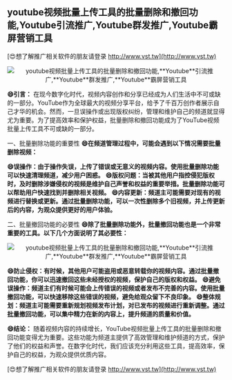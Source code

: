 ## **youtube视频批量上传工具的批量删除和撤回功能,**Youtube**引流推广,**Youtube**群发推广,**Youtube**霸屏营销工具**

[😍想了解推广相关软件的朋友请登录 http://www.vst.tw](http://www.vst.tw)

 <center><img src="https://vst.tw/MP4/tuiguang/png/6.png" alt="youtube视频批量上传工具的批量删除和撤回功能,**Youtube**引流推广,**Youtube**群发推广,**Youtube**霸屏营销工具"></center>

**😄引言：**
在现今数字化时代，视频内容创作和分享已经成为人们生活中不可或缺的一部分。YouTube作为全球最大的视频分享平台，给予了千百万创作者展示自己才华的机会。然而，一旦误操作或出现版权纠纷，管理和维护自己的频道就显得尤为重要。为了提高效率和保护权益，批量删除和撤回功能成为了YouTube视频批量上传工具不可或缺的一部分。

一、批量删除功能的重要性
**😄在频道管理过程中，可能会遇到以下情况需要批量删除视频：**

**😄误操作：由于操作失误，上传了错误或无意义的视频内容。使用批量删除功能可以快速清理频道，减少用户困惑。**
**😄版权问题：当被其他用户指控侵犯版权时，及时删除涉嫌侵权的视频是维护自己声誉和权益的重要举措。批量删除功能可以帮助用户快速找到并删除相关视频。**
**😄内容更新：频道主可能需要对现有的视频进行替换或更新。通过批量删除功能，可以一次性删除多个旧视频，并上传更新后的内容，为观众提供更好的用户体验。**

二、批量撤回功能的必要性
**😄除了批量删除功能外，批量撤回功能也是一个非常重要的工具。以下几个方面说明了其必要性：**

 <center><img src="https://vst.tw/MP4/tuiguang/png/7.png" alt="youtube视频批量上传工具的批量删除和撤回功能,**Youtube**引流推广,**Youtube**群发推广,**Youtube**霸屏营销工具"></center>

**😄防止侵权：有时候，其他用户可能盗用或恶意转载你的视频内容。通过批量撤回功能，你可以迅速撤回这些未经授权的视频，保护自己的版权和权益。**
**😄避免误操作：频道主们有时候可能会上传错误的视频或者发布不完善的内容。使用批量撤回功能，可以快速移除这些错误的视频，避免给观众留下不良印象。**
**😄整体规划：频道主可能需要重新规划视频发布计划，对已发布的视频进行重新调整。通过批量撤回功能，可以集中精力在新的内容上，提升频道的质量和价值。**

**😄结论：**
随着视频内容的持续增长，YouTube视频批量上传工具的批量删除和撤回功能变得尤为重要。这些功能为频道主提供了高效管理和维护频道的方式，保护了他们的权益和声誉。在数字化时代，我们应该充分利用这些工具，提高效率，保护自己的权益，为观众提供优质内容。

[😍想了解推广相关软件的朋友请登录 http://www.vst.tw](http://www.vst.tw)



